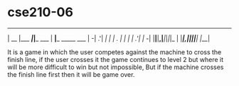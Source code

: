 # cse210-06


                                                
 _____         _            _____               
| __  |___ ___|_|___ ___   |   __|___ _____ ___ 
|    -| .'|  _| |   | . |  |  |  | .'|     | -_|
|__|__|__,|___|_|_|_|_  |  |_____|__,|_|_|_|___|
                    |___|                       



It is a game in which the user competes against the machine to cross the finish line, if the user crosses it the game continues to level 2 but where it will be more difficult to win but not impossible,
But if the machine crosses the finish line first then it will be game over.
